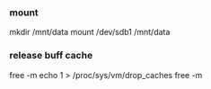 
### mount
mkdir /mnt/data
mount /dev/sdb1  /mnt/data

### release buff cache
free -m
echo 1 > /proc/sys/vm/drop_caches
free -m